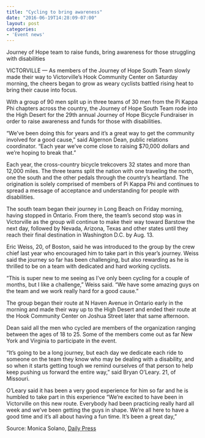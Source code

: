 ```yaml
---
title: "Cycling to bring awareness"
date: "2016-06-19T14:28:09-07:00"
layout: post
categories:
- 'Event news'
---
```


Journey of Hope team to raise funds, bring awareness for those struggling with disabilities

VICTORVILLE — As members of the Journey of Hope South Team slowly made their way to Victorville’s Hook Community Center on Saturday morning, the cheers began to grow as weary cyclists battled rising heat to bring their cause into focus.

With a group of 90 men split up in three teams of 30 men from the Pi Kappa Phi chapters across the country, the Journey of Hope South Team rode into the High Desert for the 29th annual Journey of Hope Bicycle Fundraiser in order to raise awareness and funds for those with disabilities.

“We’ve been doing this for years and it’s a great way to get the community involved for a good cause,” said Algernon Dean, public relations coordinator. “Each year we’ve come close to raising $70,000 dollars and we’re hoping to break that.”

Each year, the cross-country bicycle trekcovers 32 states and more than 12,000 miles. The three teams split the nation with one traveling the north, one the south and the other pedals through the country’s heartland. The origination is solely comprised of members of Pi Kappa Phi and continues to spread a message of acceptance and understanding for people with disabilities.

The south team began their journey in Long Beach on Friday morning, having stopped in Ontario. From there, the team’s second stop was in Victorville as the group will continue to make their way toward Barstow the next day, followed by Nevada, Arizona, Texas and other states until they reach their final destination in Washington D.C. by Aug. 13.

Eric Weiss, 20, of Boston, said he was introduced to the group by the crew chief last year who encouraged him to take part in this year’s journey. Weiss said the journey so far has been challenging, but also rewarding as he is thrilled to be on a team with dedicated and hard working cyclists.

“This is super new to me seeing as I’ve only been cycling for a couple of months, but I like a challenge,” Weiss said. “We have some amazing guys on the team and we work really hard for a good cause.”

The group began their route at N Haven Avenue in Ontario early in the morning and made their way up to the High Desert and ended their route at the Hook Community Center on Joshua Street later that same afternoon.

Dean said all the men who cycled are members of the organization ranging between the ages of 18 to 25. Some of the members come out as far New York and Virginia to participate in the event.

“It’s going to be a long journey, but each day we dedicate each ride to someone on the team they know who may be dealing with a disability, and so when it starts getting tough we remind ourselves of that person to help keep pushing us forward the entire way,” said Bryan O’Leary. 21, of Missouri.

O’Leary said it has been a very good experience for him so far and he is humbled to take part in this experience “We’re excited to have been in Victorville on this new route. Everybody had been practicing really hard all week and we’ve been getting the guys in shape. We’re all here to have a good time and it’s all about having a fun time. It’s been a great day,”

Source: Monica Solano, [Daily Press](http://www.vvdailypress.com/)